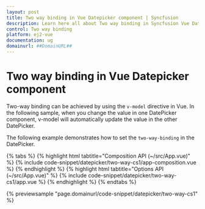 ```yaml
---
layout: post
title: Two way binding in Vue Datepicker component | Syncfusion
description: Learn here all about Two way binding in Syncfusion Vue Datepicker component of Syncfusion Essential JS 2 and more.
control: Two way binding 
platform: ej2-vue
documentation: ug
domainurl: ##DomainURL##
---
```


# Two way binding in Vue Datepicker component

Two-way binding can be achieved by using the `v-model` directive in Vue. In the following sample, when you change the value in one DatePicker component, v-model will automatically update the value in the other DatePicker.

The following example demonstrates how to set the `two-way-binding` in the DatePicker.

{% tabs %}
{% highlight html tabtitle="Composition API (~/src/App.vue)" %}
{% include code-snippet/datepicker/two-way-cs1/app-composition.vue %}
{% endhighlight %}
{% highlight html tabtitle="Options API (~/src/App.vue)" %}
{% include code-snippet/datepicker/two-way-cs1/app.vue %}
{% endhighlight %}
{% endtabs %}
        
{% previewsample "page.domainurl/code-snippet/datepicker/two-way-cs1" %}